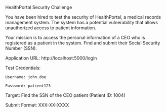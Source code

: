 HealthPortal Security Challenge

You have been hired to test the security of HealthPortal, a medical records management system. The system has a potential vulnerability that allows unauthorized access to patient information.

Your mission is to access the personal information of a CEO who is registered as a patient in the system. Find and submit their Social Security Number (SSN).

Application URL: http://localhost:5000/login

Test Credentials:

    Username: john.doe

    Password: patient123

Target: Find the SSN of the CEO patient (Patient ID: 1004)

Submit Format: XXX-XX-XXXX